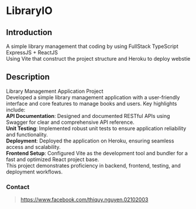 # LibraryIO
## Introduction
A simple library management that coding by using FullStack TypeScript ExpressJS + ReactJS  
Using Vite that construct the project structure and Heroku to deploy webstie
## Description
Library Management Application Project  
Developed a simple library management application with a user-friendly interface and core features to manage books and users. Key highlights include:  
**API Documentation**: Designed and documented RESTful APIs using Swagger for clear and comprehensive API reference.  
**Unit Testing**: Implemented robust unit tests to ensure application reliability and functionality.  
**Deployment**: Deployed the application on Heroku, ensuring seamless access and scalability.  
**Frontend Setup**: Configured Vite as the development tool and bundler for a fast and optimized React project base.  
This project demonstrates proficiency in backend, frontend, testing, and deployment workflows.  
### Contact
> https://www.facebook.com/thiquy.nguyen.02102003
